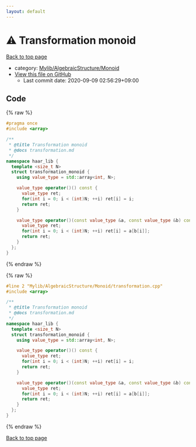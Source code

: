 ```yaml
---
layout: default
---
```


<!-- mathjax config similar to math.stackexchange -->
<script type="text/javascript" async
  src="https://cdnjs.cloudflare.com/ajax/libs/mathjax/2.7.5/MathJax.js?config=TeX-MML-AM_CHTML">
</script>
<script type="text/x-mathjax-config">
  MathJax.Hub.Config({
    TeX: { equationNumbers: { autoNumber: "AMS" }},
    tex2jax: {
      inlineMath: [ ['$','$'] ],
      processEscapes: true
    },
    "HTML-CSS": { matchFontHeight: false },
    displayAlign: "left",
    displayIndent: "2em"
  });
</script>

<script type="text/javascript" src="https://cdnjs.cloudflare.com/ajax/libs/jquery/3.4.1/jquery.min.js"></script>
<script src="https://cdn.jsdelivr.net/npm/jquery-balloon-js@1.1.2/jquery.balloon.min.js" integrity="sha256-ZEYs9VrgAeNuPvs15E39OsyOJaIkXEEt10fzxJ20+2I=" crossorigin="anonymous"></script>
<script type="text/javascript" src="../../../../assets/js/copy-button.js"></script>
<link rel="stylesheet" href="../../../../assets/css/copy-button.css" />


# :warning: Transformation monoid

<a href="../../../../index.html">Back to top page</a>

* category: <a href="../../../../index.html#b9ce8b1117f3871719e4d3859e7574c9">Mylib/AlgebraicStructure/Monoid</a>
* <a href="{{ site.github.repository_url }}/blob/master/Mylib/AlgebraicStructure/Monoid/transformation.cpp">View this file on GitHub</a>
    - Last commit date: 2020-09-09 02:56:29+09:00




## Code

<a id="unbundled"></a>
{% raw %}
```cpp
#pragma once
#include <array>

/**
 * @title Transformation monoid
 * @docs transformation.md
 */
namespace haar_lib {
  template <size_t N>
  struct transformation_monoid {
    using value_type = std::array<int, N>;

    value_type operator()() const {
      value_type ret;
      for(int i = 0; i < (int)N; ++i) ret[i] = i;
      return ret;
    }

    value_type operator()(const value_type &a, const value_type &b) const {
      value_type ret;
      for(int i = 0; i < (int)N; ++i) ret[i] = a[b[i]];
      return ret;
    }
  };
}

```
{% endraw %}

<a id="bundled"></a>
{% raw %}
```cpp
#line 2 "Mylib/AlgebraicStructure/Monoid/transformation.cpp"
#include <array>

/**
 * @title Transformation monoid
 * @docs transformation.md
 */
namespace haar_lib {
  template <size_t N>
  struct transformation_monoid {
    using value_type = std::array<int, N>;

    value_type operator()() const {
      value_type ret;
      for(int i = 0; i < (int)N; ++i) ret[i] = i;
      return ret;
    }

    value_type operator()(const value_type &a, const value_type &b) const {
      value_type ret;
      for(int i = 0; i < (int)N; ++i) ret[i] = a[b[i]];
      return ret;
    }
  };
}

```
{% endraw %}

<a href="../../../../index.html">Back to top page</a>

